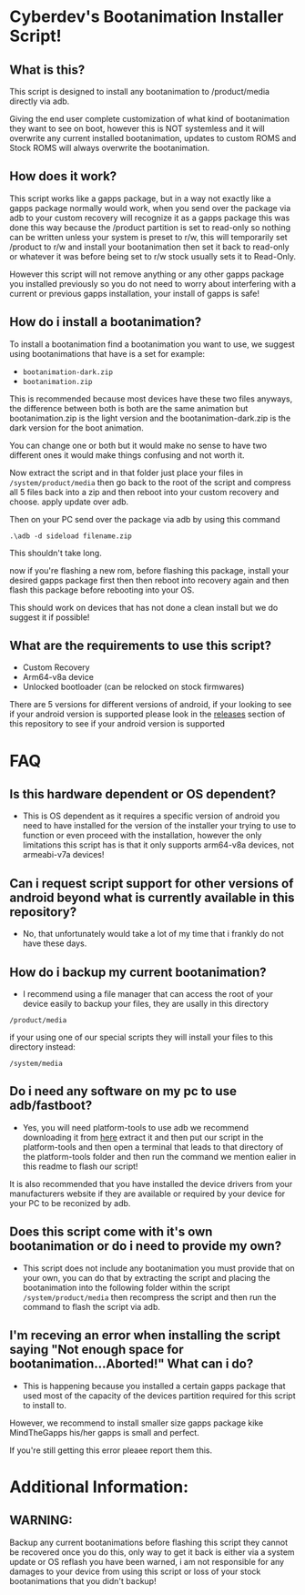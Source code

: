 # Cyberdev's Bootanimation Installer Script!

## What is this?
This script is designed to install any bootanimation to /product/media directly via adb.

Giving the end user complete customization of what kind of bootanimation they want to see on boot, however this is NOT systemless and it will overwrite any current installed bootanimation, updates to custom ROMS and Stock ROMS will always overwrite the bootanimation.


## How does it work?
This script works like a gapps package, but in a way not exactly like a gapps package normally would work, when you send over the package via adb to your custom recovery will recognize it as a gapps package this was done this way because the /product partition is set to read-only so nothing can be written unless your system is preset to r/w, this will temporarily set /product to r/w and install your bootanimation then set it back to read-only or whatever it was before being set to r/w stock usually sets it to Read-Only.

However this script will not remove anything or any other gapps package you installed previously so you do not need to worry about interfering with a current or previous gapps installation, your install of gapps is safe!


## How do i install a bootanimation?
To install a bootanimation find a bootanimation you want to use, we suggest using bootanimations that have is a set for example:

- `bootanimation-dark.zip`
- `bootanimation.zip`

This is recommended because most devices have these two files anyways, the difference between both is both are the same animation but bootanimation.zip is the light version and the bootanimation-dark.zip is the dark version for the boot animation.

You can change one or both but it would make no sense to have two different ones it would make things confusing and not worth it.

Now extract the script and in that folder just place your files in `/system/product/media` then go back to the root of the script and compress all 5 files back into a zip and then reboot into your custom recovery and choose. apply update over adb.

Then on your PC send over the package via adb by using this command

`.\adb -d sideload filename.zip`

This shouldn't take long.

now if you're flashing a new rom, before flashing this package, install your desired gapps package first then then reboot into recovery again and then flash this package before rebooting into your OS.

This should work on devices that has not done a clean install but we do suggest it if possible!

## What are the requirements to use this script?
- Custom Recovery
- Arm64-v8a device
- Unlocked bootloader (can be relocked on stock firmwares)

There are 5 versions for different versions of android, if your looking to see if your android version is supported please look in the [releases](https://github.com/PS2ClassicsVault/Cyberdev-s-Bootanimation-Installer-Script/releases) section of this repository to see if your android version is supported

# FAQ

## Is this hardware dependent or OS dependent?
- This is OS dependent as it requires a specific version of android you need to have installed for the version of the installer your trying to use to function or even proceed with the installation, however the only limitations this script has is that it only supports arm64-v8a devices, not armeabi-v7a devices!

## Can i request script support for other versions of android beyond what is currently available in this repository?
- No, that unfortunately would take a lot of my time that i frankly do not have these days.

## How do i backup my current bootanimation?
- I recommend using a file manager that can access the root of your device easily to backup your files, they are usally in this directory

`/product/media`

if your using one of our special scripts they will install your files to this directory instead:

`/system/media`

## Do i need any software on my pc to use adb/fastboot?
- Yes, you will need platform-tools to use adb we recommend downloading it from [here](https://technastic.com/android-sdk-platform-tools-download/) extract it and then put our script in the platform-tools and then open a terminal that leads to that directory of the platform-tools folder and then run the command we mention ealier in this readme to flash our script!

It is also recommended that you have installed the device drivers from your manufacturers website if they are available or required by your device for your PC to be reconized by adb.

## Does this script come with it's own bootanimation or do i need to provide my own?
- This script does not include any bootanimation you must provide that on your own, you can do that by extracting the script and placing the bootanimation into the following folder within the script `/system/product/media` then recompress the script and then run the command to flash the script via adb.

## I'm receving an error when installing the script saying "Not enough space for bootanimation...Aborted!" What can i do?
- This is happening because you installed a certain gapps package that used most of the capacity of the devices partition required for this script to install to.

However, we recommend to install smaller size gapps package kike MindTheGapps his/her gapps is small and perfect.

If you're still getting this error pleaee report them this.

# Additional Information:

## WARNING:
Backup any current bootanimations before flashing this script they cannot be recovered once you do this, only way to get it back is either via a system update or OS reflash you have been warned, i am not responsible for any damages to your device from using this script or loss of your stock bootanimations that you didn't backup!



